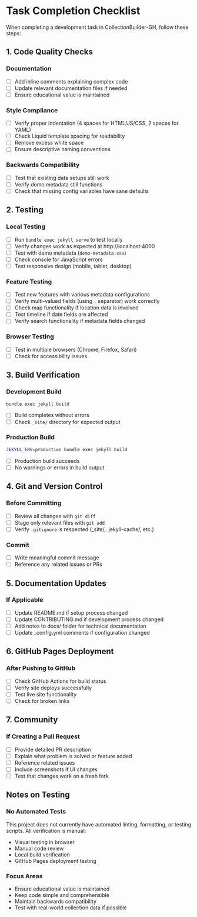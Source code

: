 # Task Completion Checklist

When completing a development task in CollectionBuilder-GH, follow these steps:

## 1. Code Quality Checks

### Documentation
- [ ] Add inline comments explaining complex code
- [ ] Update relevant documentation files if needed
- [ ] Ensure educational value is maintained

### Style Compliance
- [ ] Verify proper indentation (4 spaces for HTML/JS/CSS, 2 spaces for YAML)
- [ ] Check Liquid template spacing for readability
- [ ] Remove excess white space
- [ ] Ensure descriptive naming conventions

### Backwards Compatibility
- [ ] Test that existing data setups still work
- [ ] Verify demo metadata still functions
- [ ] Check that missing config variables have sane defaults

## 2. Testing

### Local Testing
- [ ] Run `bundle exec jekyll serve` to test locally
- [ ] Verify changes work as expected at http://localhost:4000
- [ ] Test with demo metadata (`demo-metadata.csv`)
- [ ] Check console for JavaScript errors
- [ ] Test responsive design (mobile, tablet, desktop)

### Feature Testing
- [ ] Test new features with various metadata configurations
- [ ] Verify multi-valued fields (using `;` separator) work correctly
- [ ] Check map functionality if location data is involved
- [ ] Test timeline if date fields are affected
- [ ] Verify search functionality if metadata fields changed

### Browser Testing
- [ ] Test in multiple browsers (Chrome, Firefox, Safari)
- [ ] Check for accessibility issues

## 3. Build Verification

### Development Build
```bash
bundle exec jekyll build
```
- [ ] Build completes without errors
- [ ] Check `_site/` directory for expected output

### Production Build
```bash
JEKYLL_ENV=production bundle exec jekyll build
```
- [ ] Production build succeeds
- [ ] No warnings or errors in build output

## 4. Git and Version Control

### Before Committing
- [ ] Review all changes with `git diff`
- [ ] Stage only relevant files with `git add`
- [ ] Verify `.gitignore` is respected (_site/, .jekyll-cache/, etc.)

### Commit
- [ ] Write meaningful commit message
- [ ] Reference any related issues or PRs

## 5. Documentation Updates

### If Applicable
- [ ] Update README.md if setup process changed
- [ ] Update CONTRIBUTING.md if development process changed
- [ ] Add notes to docs/ folder for technical documentation
- [ ] Update _config.yml comments if configuration changed

## 6. GitHub Pages Deployment

### After Pushing to GitHub
- [ ] Check GitHub Actions for build status
- [ ] Verify site deploys successfully
- [ ] Test live site functionality
- [ ] Check for broken links

## 7. Community

### If Creating a Pull Request
- [ ] Provide detailed PR description
- [ ] Explain what problem is solved or feature added
- [ ] Reference related issues
- [ ] Include screenshots if UI changes
- [ ] Test that changes work on a fresh fork

## Notes on Testing

### No Automated Tests
This project does not currently have automated linting, formatting, or testing scripts. All verification is manual:
- Visual testing in browser
- Manual code review
- Local build verification
- GitHub Pages deployment testing

### Focus Areas
- Ensure educational value is maintained
- Keep code simple and comprehensible
- Maintain backwards compatibility
- Test with real-world collection data if possible
